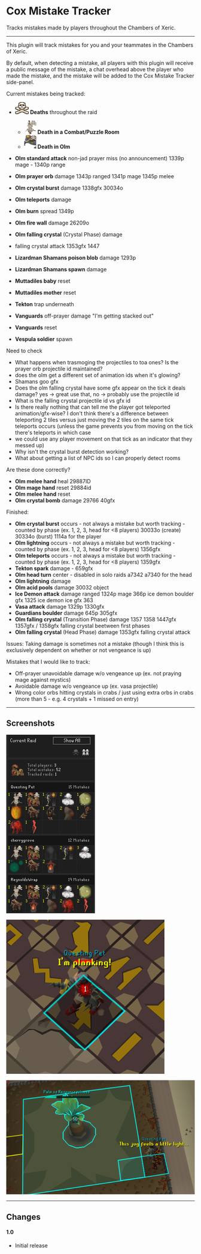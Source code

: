 # Cox Mistake Tracker

Tracks mistakes made by players throughout the Chambers of Xeric.

---
This plugin will track mistakes for you and your teammates in the Chambers of Xeric.

By default, when detecting a mistake, all players with this plugin will receive a public message of the mistake, a chat
overhead above the player who made the mistake, and the mistake will be added to the Cox Mistake Tracker side-panel.

Current mistakes being tracked:

* ![death](src/main/resources/com/coxmistaketracker/death.png) **Deaths** throughout the raid
    * ![death-combat-puzzle](src/main/resources/com/coxmistaketracker/death-akkha.png) **Death in a Combat/Puzzle Room**
    * ![death-zebak](src/main/resources/com/coxmistaketracker/death-zebak.png) **Death in Olm**
* **Olm standard attack** non-jad prayer miss (no announcement) 1339p mage - 1340p range
* **Olm prayer orb** damage 1343p ranged  1341p mage 1345p melee

* **Olm crystal burst** damage 1338gfx 30034o

* **Olm teleports** damage 
* **Olm burn** spread 1349p
* **Olm fire wall** damage 26209o
* **Olm falling crystal** (Crystal Phase) damage
* falling crystal attack 1353gfx 1447

* **Lizardman Shamans poison blob** damage 1293p
* **Lizardman Shamans spawn** damage
* **Muttadiles baby** reset
* **Muttadiles mother** reset
* **Tekton** trap underneath
* **Vanguards** off-prayer damage "I'm getting stacked out"
* **Vanguards** reset
* **Vespula soldier** spawn


Need to check
* What happens when trasmoging the projectiles to toa ones? Is the prayer orb projectile id maintained?
* does the olm get a different set of animation ids when it's glowing?
* Shamans goo gfx
* Does the olm falling crystal have some gfx appear on the tick it deals damage? yes -> great use that, no -> probably use the projectile id
* What is the falling crystal projectile id vs gfx id
* Is there really nothing that can tell me the player got teleported animation/gfx-wise? I don't think there's a difference between teleporting 2 tiles
  versus just moving the 2 tiles on the same tick teleports occurs (unless the game prevents you from moving on the tick there's teleports in which case
* we could use any player movement on that tick as an indicator that they messed up)
* Why isn't the crystal burst detection working?
* What about getting a list of NPC ids so I can properly detect rooms


Are these done correctly?
* **Olm melee hand** heal 29887ID
* **Olm mage hand** reset 29884id
* **Olm melee hand** reset
* **Olm crystal bomb** damage 29766 40gfx




Finished:
* **Olm crystal burst** occurs - not always a mistake but worth tracking - counted by phase (ex. 1, 2, 3, head for <8 players) 30033o (create) 30334o (burst) 1114a for the player
* **Olm lightning** occurs - not always a mistake but worth tracking - counted by phase (ex. 1, 2, 3, head for <8 players) 1356gfx
* **Olm teleports** occurs - not always a mistake but worth tracking - counted by phase (ex. 1, 2, 3, head for <8 players) 1359gfx
* **Tekton spark** damage - 659gfx
* **Olm head turn** center - disabled in solo raids a7342 a7340 for the head
* **Olm lightning** damage
* **Olm acid pools** damage 30032 object
* **Ice Demon attack** damage ranged 1324p mage 366p ice demon boulder gfx 1325 ice demon ice gfx 363
* **Vasa attack** damage 1329p 1330gfx
* **Guardians boulder** damage 645p 305gfx
* **Olm falling crystal** (Transition Phase) damage 1357 1358 1447gfx 1357gfx / 1358gfx falling crystal beetween first phases
* **Olm falling crystal** (Head Phase) damage 1353gfx falling crystal attack


Issues: Taking damage is sometimes not a mistake (though I think this is exclusively dependent on whether or not vengeance is up)

Mistakes that I would like to track:
* Off-prayer unavoidable damage w/o vengeance up (ex. not praying mage against mystics)
* Avoidable damage w/o vengeance up (ex. vasa projectile)
* Wrong color orbs hitting crystals in crabs / just using extra orbs in crabs (more than 5 - e.g. 4 crystals + 1 missed on entry)

---

## Screenshots

![panel-example](src/main/resources/com/coxmistaketracker/panel-example.png)

![death-example](src/main/resources/com/coxmistaketracker/death-example.png)

![crondis-example](src/main/resources/com/coxmistaketracker/crondis-example.png)

---

## Changes

#### 1.0

* Initial release